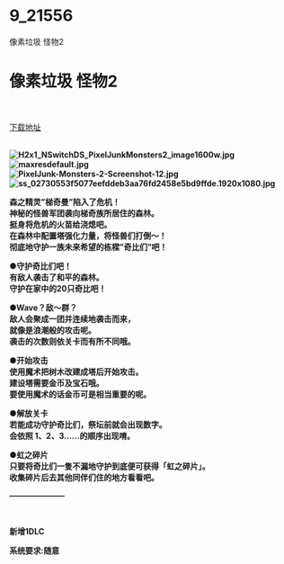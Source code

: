 # 9_21556
像素垃圾 怪物2
# 像素垃圾 怪物2
 <br/></br>
[下载地址](https://www.switch520.cc/article/21556 "下载地址")
<br/></br>

<p><strong><img title="H2x1_NSwitchDS_PixelJunkMonsters2_image1600w.jpg" src="https://www.switch520.cc/muke_img/2021_08_23_7fb12082821e2.jpg" alt="H2x1_NSwitchDS_PixelJunkMonsters2_image1600w.jpg"></strong><br>
<strong><img title="maxresdefault.jpg" src="https://www.switch520.cc/muke_img/2021_08_23_c6558ffdba01b.jpg" alt="maxresdefault.jpg"></strong><br>
<strong><img title="PixelJunk-Monsters-2-Screenshot-12.jpg" src="https://www.switch520.cc/muke_img/2021_08_23_8d3bc9c441965.jpg" alt="PixelJunk-Monsters-2-Screenshot-12.jpg"></strong><br>
<strong><img title="ss_02730553f5077eefddeb3aa76fd2458e5bd9ffde.1920x1080.jpg" src="https://www.switch520.cc/muke_img/2021_08_23_e13f20de96ecd.jpg" alt="ss_02730553f5077eefddeb3aa76fd2458e5bd9ffde.1920x1080.jpg"></strong></p>
<p><strong>森之精灵”梯奇曼”陷入了危机！</strong><br>
<strong>神秘的怪兽军团袭向梯奇族所居住的森林。</strong><br>
<strong>挺身将危机的火苗给浇熄吧。</strong><br>
<strong>在森林中配置塔强化力量，将怪兽们打倒～！</strong><br>
<strong>彻底地守护一族未来希望的栋樑”奇比们”吧！</strong></p>
<p><strong>●守护奇比们吧！</strong><br>
<strong>有敌人袭击了和平的森林。</strong><br>
<strong>守护在家中的20只奇比吧！</strong></p>
<p><strong>●Wave？敌～群？</strong><br>
<strong>敌人会聚成一团并连续地袭击而来，</strong><br>
<strong>就像是浪潮般的攻击呢。</strong><br>
<strong>袭击的次数则依关卡而有所不同哦。</strong></p>
<p><strong>●开始攻击</strong><br>
<strong>使用魔术把树木改建成塔后开始攻击。</strong><br>
<strong>建设塔需要金币及宝石哦。</strong><br>
<strong>要使用魔术的话金币可是相当重要的呢。</strong></p>
<p><strong>●解放关卡</strong><br>
<strong>若能成功守护奇比们，祭坛前就会出现数字。</strong><br>
<strong>会依照 1、2、3……的顺序出现唷。</strong></p>
<p><strong>●虹之碎片</strong><br>
<strong>只要将奇比们一隻不漏地守护到底便可获得「虹之碎片」。</strong><br>
<strong>收集碎片后去其他同伴们住的地方看看吧。</strong></p>
<p><strong>———————</strong></p>
<p>&nbsp;</p>
<p><strong>新增1DLC</strong></p>
<p><strong>系统要求:随意</strong></p>



